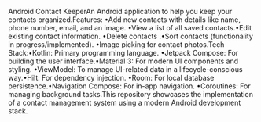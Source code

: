 Android Contact KeeperAn Android application to help you keep your contacts organized.Features:
•Add new contacts with details like name, phone number, email, and an image.
•View a list of all saved contacts.•Edit existing contact information.
•Delete contacts
.•Sort contacts (functionality in progress/implemented).
•Image picking for contact photos.Tech Stack:•Kotlin: Primary programming language.
•Jetpack Compose: For building the user interface.•Material 3: For modern UI components and styling.
•ViewModel: To manage UI-related data in a lifecycle-conscious way.•Hilt: For dependency injection.
•Room: For local database persistence.•Navigation Compose: For in-app navigation.
•Coroutines: For managing background tasks.This repository showcases the implementation of a contact management system using a modern Android development stack.

